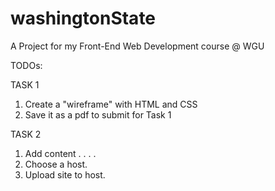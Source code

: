 # washingtonState

A Project for my Front-End Web Development course @ WGU

TODOs:

TASK 1

1. Create a "wireframe" with HTML and CSS
2. Save it as a pdf to submit for Task 1

TASK 2

1. Add content
   .
   .
   .
   .
2. Choose a host.
3. Upload site to host.
